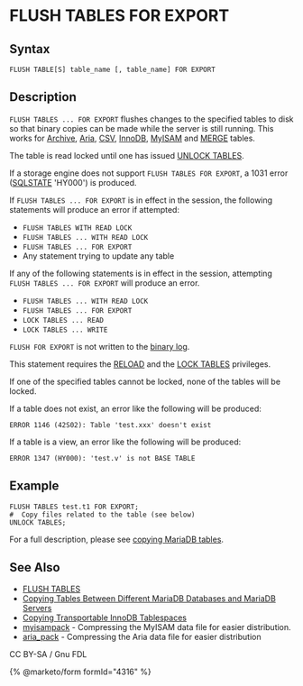 # FLUSH TABLES FOR EXPORT

## Syntax

```
FLUSH TABLE[S] table_name [, table_name] FOR EXPORT
```

## Description

`FLUSH TABLES ... FOR EXPORT` flushes changes to the specified tables to disk so that binary copies can be made while the server is still running. This works for [Archive](../../../storage-engines/archive/), [Aria](../../../storage-engines/aria/), [CSV](../../../storage-engines/csv/), [InnoDB](../../../storage-engines/innodb/), [MyISAM](../../../storage-engines/myisam-storage-engine/) and [MERGE](../../../storage-engines/merge.md) tables.

The table is read locked until one has issued [UNLOCK TABLES](../../transactions/transactions-unlock-tables.md).

If a storage engine does not support `FLUSH TABLES FOR EXPORT`, a 1031 error ([SQLSTATE](../../../../server-usage/programmatic-compound-statements/programmatic-compound-statements-diagnostics/sqlstate.md) 'HY000') is produced.

If `FLUSH TABLES ... FOR EXPORT` is in effect in the session, the following statements will produce an error if attempted:

* `FLUSH TABLES WITH READ LOCK`
* `FLUSH TABLES ... WITH READ LOCK`
* `FLUSH TABLES ... FOR EXPORT`
* Any statement trying to update any table

If any of the following statements is in effect in the session, attempting `FLUSH TABLES ... FOR EXPORT` will produce an error.

* `FLUSH TABLES ... WITH READ LOCK`
* `FLUSH TABLES ... FOR EXPORT`
* `LOCK TABLES ... READ`
* `LOCK TABLES ... WRITE`

`FLUSH FOR EXPORT` is not written to the [binary log](../../../../server-management/server-monitoring-logs/binary-log/).

This statement requires the [RELOAD](../../account-management-sql-statements/grant.md#global-privileges) and the [LOCK TABLES](../../account-management-sql-statements/grant.md#database-privileges) privileges.

If one of the specified tables cannot be locked, none of the tables will be locked.

If a table does not exist, an error like the following will be produced:

```
ERROR 1146 (42S02): Table 'test.xxx' doesn't exist
```

If a table is a view, an error like the following will be produced:

```
ERROR 1347 (HY000): 'test.v' is not BASE TABLE
```

## Example

```
FLUSH TABLES test.t1 FOR EXPORT;
#  Copy files related to the table (see below)
UNLOCK TABLES;
```

For a full description, please see [copying MariaDB tables](../../../../server-usage/tables/copying-tables-between-different-mariadb-databases-and-mariadb-servers.md).

## See Also

* [FLUSH TABLES](flush.md)
* [Copying Tables Between Different MariaDB Databases and MariaDB Servers](../../../../server-usage/tables/copying-tables-between-different-mariadb-databases-and-mariadb-servers.md)
* [Copying Transportable InnoDB Tablespaces](../../../storage-engines/innodb/innodb-tablespaces/innodb-file-per-table-tablespaces.md#copying-transportable-tablespaces)
* [myisampack](../../../../clients-and-utilities/myisam-clients-and-utilities/myisampack.md) - Compressing the MyISAM data file for easier distribution.
* [aria\_pack](../../../../clients-and-utilities/aria-clients-and-utilities/aria_pack.md) - Compressing the Aria data file for easier distribution

CC BY-SA / Gnu FDL

{% @marketo/form formId="4316" %}
